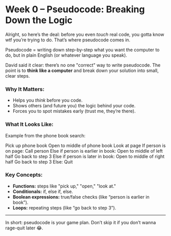 #  Week 0 – Pseudocode: Breaking Down the Logic

Alright, so here’s the deal: before you even *touch* real code, you gotta know wtf you’re trying to do. That’s where pseudocode comes in.

 Pseudocode = writing down step-by-step what you want the computer to do, but in plain English (or whatever language you speak).

David said it clear: there’s no one "correct" way to write pseudocode. The point is to **think like a computer** and break down your solution into small, clear steps.

###  Why It Matters:
- Helps you *think* before you code.
- Shows others (and future you) the logic behind your code.
- Forces you to spot mistakes early (trust me, they’re there).

###  What It Looks Like:
Example from the phone book search:

Pick up phone book
Open to middle of phone book
Look at page
If person is on page:
 Call person
Else if person is earlier in book:
Open to middle of left half
 Go back to step 3
Else if person is later in book:
Open to middle of right half
 Go back to step 3
Else:
 Quit

 
###  Key Concepts:
- **Functions:** steps like "pick up," "open," "look at."
- **Conditionals:** if, else if, else.
- **Boolean expressions:** true/false checks (like “person is earlier in book”).
- **Loops:** repeating steps (like “go back to step 3”).

---

In short: pseudocode is your game plan. Don’t skip it if you don’t wanna rage-quit later 😂.


